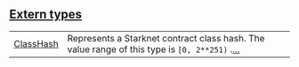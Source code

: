 
[Extern types](./core-starknet-class_hash-extern_types.md)
 ---
| | |
|:---|:---|
| [ClassHash](./core-starknet-class_hash-ClassHash.md) | Represents a Starknet contract class hash. The value range of this type is `[0, 2**251)` .[...](./core-starknet-class_hash-ClassHash.md) |
